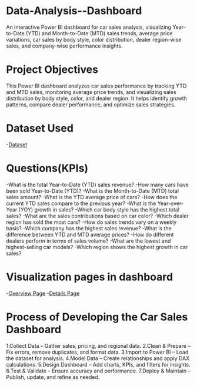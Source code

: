 # Data-Analysis--Dashboard
An interactive Power BI dashboard for car sales analysis, visualizing Year-to-Date (YTD) and Month-to-Date (MTD) sales trends, average price variations, car sales by body style, color distribution, dealer region-wise sales, and company-wise performance insights.
# Project Objectives
This Power BI dashboard analyzes car sales performance by tracking YTD and MTD sales, monitoring average price trends, and visualizing sales distribution by body style, color, and dealer region. It helps identify growth patterns, compare dealer performance, and optimize sales strategies.
# Dataset Used
-<a href="https://github.com/ImeshaNadeeshani/Data-Analysis--Dashboard/blob/main/Car%20Sales.xlsx">Dataset</a>
# Questions(KPIs)
-What is the total Year-to-Date (YTD) sales revenue?
-How many cars have been sold Year-to-Date (YTD)?
-What is the Month-to-Date (MTD) total sales amount?
-What is the YTD average price of cars?
-How does the current YTD sales compare to the previous year?
-What is the Year-over-Year (YOY) growth in sales?
-Which car body style has the highest total sales?
-What are the sales contributions based on car color?
-Which dealer region has sold the most cars?
-How do sales trends vary on a weekly basis?
-Which company has the highest sales revenue?
-What is the difference between YTD and MTD average prices?
-How do different dealers perform in terms of sales volume?
-What are the lowest and highest-selling car models?
-Which region shows the highest growth in car sales?

# Visualization pages in dashboard

-<a href="https://github.com/ImeshaNadeeshani/Data-Analysis--Dashboard/blob/main/Overview%20Page.png">Overview Page</a>
-<a href="https://github.com/ImeshaNadeeshani/Data-Analysis--Dashboard/blob/main/Details%20Page.png">Details Page</a>

# Process of Developing the Car Sales Dashboard

1.Collect Data – Gather sales, pricing, and regional data.
2.Clean & Prepare – Fix errors, remove duplicates, and format data.
3.Import to Power BI – Load the dataset for analysis.
4.Model Data – Create relationships and apply DAX calculations.
5.Design Dashboard – Add charts, KPIs, and filters for insights.
6.Test & Validate – Ensure accuracy and performance.
7.Deploy & Maintain – Publish, update, and refine as needed.


